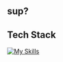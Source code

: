 ## sup?

## Tech Stack
[![My Skills](https://skillicons.dev/icons?i=python,aws,sql,linux,windows,bash,ps,blender,ae,&theme=light&perline=3)](https://skillicons.dev)

